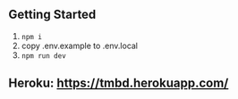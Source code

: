 
## Getting Started

1. `npm i`
2. copy .env.example to .env.local
3. `npm run dev`


## Heroku: https://tmbd.herokuapp.com/
